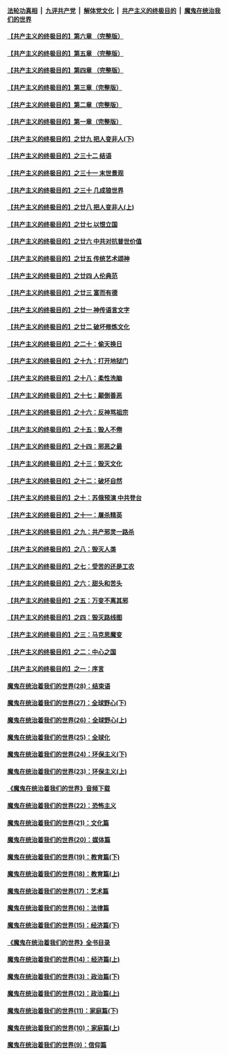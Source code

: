 ####  [法轮功真相](../../../../basic/blob/master/README.md?t=12161126) &nbsp;|&nbsp; [九评共产党](../../../../9ping.md/blob/master/README.md?t=12161126) &nbsp;|&nbsp; [解体党文化](../../../../jtdwh.md/blob/master/README.md?t=12161126)  &nbsp;|&nbsp; [共产主义的终极目的](../../../../gczydzjmd.md/blob/master/README.md?t=12161126) &nbsp;|&nbsp; [魔鬼在统治我们的世界](../../../../mgztzwmdsj.md/blob/master/README.md?t=12161126) 

#### [【共产主义的终极目的】第六章 （完整版）](../pages/nsc422/n11428913.md?t=12161126) 

#### [【共产主义的终极目的】第五章 （完整版）](../pages/nsc422/n11428912.md?t=12161126) 

#### [【共产主义的终极目的】第四章 （完整版）](../pages/nsc422/n11428907.md?t=12161126) 

#### [【共产主义的终极目的】第三章（完整版）](../pages/nsc422/n11428848.md?t=12161126) 

#### [【共产主义的终极目的】第二章（完整版）](../pages/nsc422/n11428831.md?t=12161126) 

#### [【共产主义的终极目的】第一章（完整版）](../pages/nsc422/n11417651.md?t=12161126) 

#### [【共产主义的终极目的】之廿九 把人变非人(下)](../pages/nsc422/n11344140.md?t=12161126) 

#### [【共产主义的终极目的】之三十二 结语](../pages/nsc422/n11360535.md?t=12161126) 

#### [【共产主义的终极目的】之三十一 末世景观](../pages/nsc422/n11351129.md?t=12161126) 

#### [【共产主义的终极目的】之三十 几成狼世界](../pages/nsc422/n11348280.md?t=12161126) 

#### [【共产主义的终极目的】之廿八 把人变非人(上)](../pages/nsc422/n11340492.md?t=12161126) 

#### [【共产主义的终极目的】之廿七 以恨立国](../pages/nsc422/n11336944.md?t=12161126) 

#### [【共产主义的终极目的】之廿六 中共对抗普世价值](../pages/nsc422/n11324785.md?t=12161126) 

#### [【共产主义的终极目的】之廿五 传统艺术颂神](../pages/nsc422/n11296396.md?t=12161126) 

#### [【共产主义的终极目的】之廿四 人伦典范](../pages/nsc422/n11296397.md?t=12161126) 

#### [【共产主义的终极目的】之廿三 富而有德](../pages/nsc422/n11283598.md?t=12161126) 

#### [【共产主义的终极目的】之廿一 神传语言文字](../pages/nsc422/n11263265.md?t=12161126) 

#### [【共产主义的终极目的】之廿二 破坏修炼文化](../pages/nsc422/n11245728.md?t=12161126) 

#### [【共产主义的终极目的】之二十：偷天换日](../pages/nsc422/n11238846.md?t=12161126) 

#### [【共产主义的终极目的】之十九：打开地狱门](../pages/nsc422/n11206376.md?t=12161126) 

#### [【共产主义的终极目的】之十八：柔性洗脑](../pages/nsc422/n11199994.md?t=12161126) 

#### [【共产主义的终极目的】之十七：颠倒善恶](../pages/nsc422/n11179782.md?t=12161126) 

#### [【共产主义的终极目的】之十六：反神骂祖宗](../pages/nsc422/n11166798.md?t=12161126) 

#### [【共产主义的终极目的】之十五：毁人不倦](../pages/nsc422/n11166792.md?t=12161126) 

#### [【共产主义的终极目的】之十四：邪恶之最](../pages/nsc422/n11150249.md?t=12161126) 

#### [【共产主义的终极目的】之十三：毁灭文化](../pages/nsc422/n11135227.md?t=12161126) 

#### [【共产主义的终极目的】之十二：破坏自然](../pages/nsc422/n11135214.md?t=12161126) 

#### [【共产主义的终极目的】之十：苏俄预演 中共登台](../pages/nsc422/n11118424.md?t=12161126) 

#### [【共产主义的终极目的】之十一：屠杀精英](../pages/nsc422/n11118442.md?t=12161126) 

#### [【共产主义的终极目的】之九：共产邪灵一路杀](../pages/nsc422/n11114139.md?t=12161126) 

#### [【共产主义的终极目的】之八：毁灭人类](../pages/nsc422/n11108503.md?t=12161126) 

#### [【共产主义的终极目的】之七：受苦的还是工农](../pages/nsc422/n11101809.md?t=12161126) 

#### [【共产主义的终极目的】之六：甜头和苦头](../pages/nsc422/n11096971.md?t=12161126) 

#### [【共产主义的终极目的】之五：万变不离其邪](../pages/nsc422/n11091285.md?t=12161126) 

#### [【共产主义的终极目的】之四：毁灭路线图](../pages/nsc422/n11086284.md?t=12161126) 

#### [【共产主义的终极目的】之三：马克思魔变](../pages/nsc422/n11061941.md?t=12161126) 

#### [【共产主义的终极目的】之二：中心之国](../pages/nsc422/n11047728.md?t=12161126) 

#### [【共产主义的终极目的】之一：序言](../pages/nsc422/n11086077.md?t=12161126) 

#### [魔鬼在统治着我们的世界(28)：结束语](../pages/nsc422/n10936246.md?t=12161126) 

#### [魔鬼在统治着我们的世界(27)：全球野心(下)](../pages/nsc422/n10928319.md?t=12161126) 

#### [魔鬼在统治着我们的世界(26)：全球野心(上)](../pages/nsc422/n10900318.md?t=12161126) 

#### [魔鬼在统治着我们的世界(25)：全球化](../pages/nsc422/n10788205.md?t=12161126) 

#### [魔鬼在统治着我们的世界(24)：环保主义(下)](../pages/nsc422/n10695307.md?t=12161126) 

#### [魔鬼在统治着我们的世界(23)：环保主义(上)](../pages/nsc422/n10688613.md?t=12161126) 

#### [《魔鬼在统治着我们的世界》音频下载](../pages/nsc422/n10635553.md?t=12161126) 

#### [魔鬼在统治着我们的世界(22)：恐怖主义](../pages/nsc422/n10614727.md?t=12161126) 

#### [魔鬼在统治着我们的世界(21)：文化篇](../pages/nsc422/n10597706.md?t=12161126) 

#### [魔鬼在统治着我们的世界(20)：媒体篇](../pages/nsc422/n10586579.md?t=12161126) 

#### [魔鬼在统治着我们的世界(19)：教育篇(下)](../pages/nsc422/n10564808.md?t=12161126) 

#### [魔鬼在统治着我们的世界(18)：教育篇(上)](../pages/nsc422/n10526970.md?t=12161126) 

#### [魔鬼在统治着我们的世界(17)：艺术篇](../pages/nsc422/n10499093.md?t=12161126) 

#### [魔鬼在统治着我们的世界(16)：法律篇](../pages/nsc422/n10485969.md?t=12161126) 

#### [魔鬼在统治着我们的世界(15)：经济篇(下)](../pages/nsc422/n10469975.md?t=12161126) 

#### [《魔鬼在统治着我们的世界》全书目录](../pages/nsc422/n10464261.md?t=12161126) 

#### [魔鬼在统治着我们的世界(14)：经济篇(上)](../pages/nsc422/n10457370.md?t=12161126) 

#### [魔鬼在统治着我们的世界(13)：政治篇(下)](../pages/nsc422/n10448270.md?t=12161126) 

#### [魔鬼在统治着我们的世界(12)：政治篇(上)](../pages/nsc422/n10444576.md?t=12161126) 

#### [魔鬼在统治着我们的世界(11)：家庭篇(下)](../pages/nsc422/n10440961.md?t=12161126) 

#### [魔鬼在统治着我们的世界(10)：家庭篇(上)](../pages/nsc422/n10435448.md?t=12161126) 

#### [魔鬼在统治着我们的世界(9)：信仰篇](../pages/nsc422/n10432159.md?t=12161126) 

